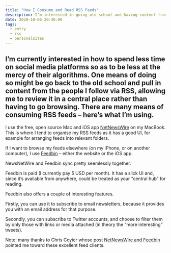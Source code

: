 ```yaml
---
title: "How I Consume and Read RSS Feeds"
description: I’m interested in going old school and having content from people I follow brought to me, and into one place
date: 2020-10-06 20:40:00
tags:
  - entry
  - rss
  - personalsites
---
```

I’m currently interested in how to spend less time on social media platforms so as to be less at the mercy of their algorithms. One means of doing so might be go back to the old school and pull in content from the people I follow via RSS, allowing me to review it in a central place rather than having to go browsing. There are many means of consuming RSS feeds – here’s what I’m using.
---

I use the free, open source Mac and iOS app [NetNewsWire](https://ranchero.com/netnewswire/) on my MacBook. This is where I tend to organise my RSS feeds as it has a good UI, for example for arranging feeds into relevant folders.

If I want to browse my feeds elsewhere (on my iPhone, or on another computer), I use [Feedbin](https://feedbin.com/) – either the website or the iOS app.

NewsNetWire and Feedbin sync pretty seemlessly together. 

Feedbin is paid (I currently pay 5 USD per month). It has a slick UI and, since it’s available from anywhere, could be treated as your “central hub” for reading. 

Feedbin also offers a couple of interesting features.

Firstly, you can use it to subscribe to email newsletters, because it provides you with an email address for that purpose.

Secondly, you can subscribe to Twitter accounts, and choose to filter them by only those with links or media attached (in theory the “more interesting” tweets).

Note: many thanks to Chris Coyier whose post [NetNewsWire and Feedbin](https://css-tricks.com/netnewswire-and-feedbin/) pointed me toward these excellent feed clients.
